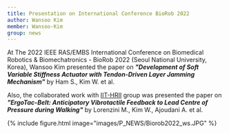 ```yaml
---
title: Presentation on International Conference BioRob 2022
author: Wansoo Kim
member: Wansoo-Kim
group: news
---
```


At The 2022 IEEE RAS/EMBS International Conference on Biomedical Robotics & Biomechatronics - BioRob 2022 (Seoul National University, Korea), Wansoo Kim presented the paper on **_"Development of Soft Variable Stiffness Actuator with Tendon-Driven Layer Jamming Mechanism"_** by Ham S., Kim W. et al.

Also, the collaborated work with [IIT-HRII](https://www.iit.it/it/web/hrii) group was presented the paper on **_"ErgoTac-Belt: Anticipatory Vibrotactile Feedback to Lead Centre of Pressure during Walking"_** by Lorenzini M., Kim W., Ajoudani A. et al.  


{%
  include figure.html
  image="images/P_NEWS/Biorob2022_ws.JPG"
%}



